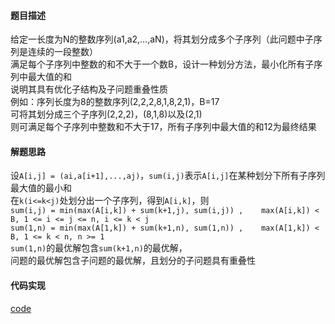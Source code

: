 #### 题目描述
给定一长度为N的整数序列(a1,a2,…,aN)，将其划分成多个子序列（此问题中子序列是连续的一段整数）  
满足每个子序列中整数的和不大于一个数B，设计一种划分方法，最小化所有子序列中最大值的和  
说明其具有优化子结构及子问题重叠性质  
例如：序列长度为8的整数序列(2,2,2,8,1,8,2,1)，B=17  
可将其划分成三个子序列(2,2,2)，(8,1,8)以及(2,1)  
则可满足每个子序列中整数和不大于17，所有子序列中最大值的和12为最终结果

#### 解题思路
设`A[i,j] = (ai,a[i+1],...,aj)`，`sum(i,j)`表示`A[i,j]`在某种划分下所有子序列最大值的最小和  
在`k(i<=k<j)`处划分出一个子序列，得到`A[i,k]`，则  
`sum(i,j) = min(max(A[i,k]) + sum(k+1,j), sum(i,j)) ,    max(A[i,k]) < B, 1 <= i <= j <= n, i <= k < j`  
`sum(1,n) = min(max(A[1,k]) + sum(k+1,n), sum(1,n)) ,    max(A[1,k]) < B, 1 <= k < n, n >= 1`  
`sum(1,n)`的最优解包含`sum(k+1,n)`的最优解，  
问题的最优解包含子问题的最优解，且划分的子问题具有重叠性

#### 代码实现
[code](DynamicPrograming/mini_sum.cpp)
```

```